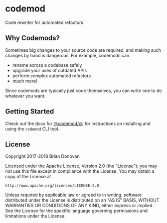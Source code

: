 # codemod

Code rewriter for automated refactors.

## Why Codemods?

Sometimes big changes to your source code are required, and making such changes by hand is dangerous. For example, codemods can:

- rename across a codebase safely
- upgrade your uses of outdated APIs
- perform complex automated refactors
- much more!

Since codemods are typically just code themselves, you can write one to do whatever you want.

## Getting Started

Check out the docs for [@codemod/cli](packages/cli/README.md) for instructions on installing and using the `codemod` CLI tool.

## License

Copyright 2017-2018 Brian Donovan

Licensed under the Apache License, Version 2.0 (the "License"); you may not use this file except in compliance with the License. You may obtain a copy of the License at

    http://www.apache.org/licenses/LICENSE-2.0

Unless required by applicable law or agreed to in writing, software distributed under the License is distributed on an "AS IS" BASIS, WITHOUT WARRANTIES OR CONDITIONS OF ANY KIND, either express or implied. See the License for the specific language governing permissions and limitations under the License.
